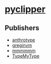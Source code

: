 # [pyclipper](https://pypi.org/project/pyclipper)



## Publishers
- [anthrotype](https://pypi.org/user/anthrotype)
- [greginvm](https://pypi.org/user/greginvm)
- [mmmmmm](https://pypi.org/user/mmmmmm)
- [TypeMyType](https://pypi.org/user/TypeMyType)


